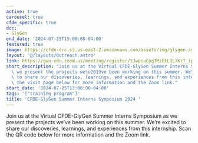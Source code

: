 ```yaml
---
active: true
carousel: true
cfde_specific: true
dcc:
- GlyGen
end_date: '2024-07-25T15:00:00-04:00'
featured: true
image: https://cfde-drc.s3.us-east-2.amazonaws.com/assets/img/glygen-symposium-2024.png
layout: '@/layouts/Outreach.astro'
link: https://gwu-edu.zoom.us/meeting/register/tJwpcuCpqTMiGtL3L7KrT_ipuJkf2xZv-utt
short_description: "Join us at the Virtual CFDE-GlyGen Summer Interns Symposium as\
  \ we present the projects we\u2019ve been working on this summer. We\u2019re excited\
  \ to share our discoveries, learnings, and experiences from this internship. Click\
  \ the visit page below for more information and the Zoom link."
start_date: '2024-07-25T13:00:00-04:00'
tags: '["training program"]'
title: 'CFDE-GlyGen Summer Interns Symposium 2024 '
---
```

Join us at the Virtual CFDE-GlyGen Summer Interns Symposium as we present the projects we’ve been working on this summer. We’re excited to share our discoveries, learnings, and experiences from this internship. Scan the QR code below for more information and the Zoom link.